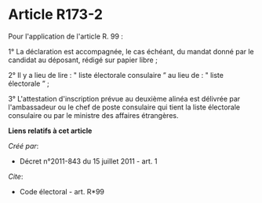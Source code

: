 # Article R173-2

Pour l'application de l'article R. 99 : 

1° La déclaration est accompagnée, le cas échéant, du mandat donné par le candidat au déposant, rédigé sur papier libre ; 

2° Il y a lieu de lire : " liste électorale consulaire ” au lieu de : " liste électorale ” ; 

3° L'attestation d'inscription prévue au deuxième alinéa est délivrée par l'ambassadeur ou le chef de poste consulaire qui
tient la liste électorale consulaire ou par le ministre des affaires étrangères.

**Liens relatifs à cet article**

_Créé par_:

  - Décret n°2011-843 du 15 juillet 2011 - art. 1

_Cite_:

  - Code électoral - art. R*99
